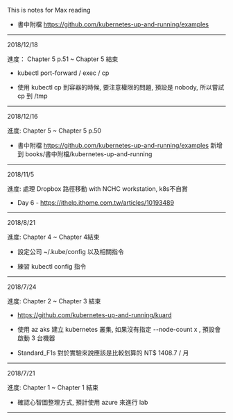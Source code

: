 This is notes for Max reading

* 書中附檔 https://github.com/kubernetes-up-and-running/examples


-------------------------------------

2018/12/18

進度： Chapter 5 p.51 ~ Chapter 5 結束

* kubectl port-forward / exec / cp

* 使用 kubectl cp 到容器的時候, 要注意權限的問題, 預設是 nobody, 所以嘗試 cp 到 /tmp


-------------------------------------

2018/12/16

進度: Chapter 5 ~ Chapter 5 p.50

* 書中附檔 https://github.com/kubernetes-up-and-running/examples 新增到 books/書中附檔/kubernetes-up-and-running


-------------------------------------

2018/11/5

進度: 處理 Dropbox 路徑移動 with NCHC workstation, k8s不自賞

* Day 6 - https://ithelp.ithome.com.tw/articles/10193489


-------------------------------------

2018/8/21

進度: Chapter 4 ~ Chapter 4結束

* 設定公司 ~/.kube/config 以及相關指令

* 練習 kubectl config 指令


-------------------------------------

2018/7/24

進度: Chapter 2 ~ Chapter 3 結束

* https://github.com/kubernetes-up-and-running/kuard

* 使用 az aks 建立 kubernetes 叢集, 如果沒有指定 --node-count x , 預設會啟動 3 台機器

* Standard_F1s 對於實驗來說應該是比較划算的 NT$ 1408.7 / 月


-------------------------------------

2018/7/21

進度:  Chapter 1 ~ Chapter 1 結束

*  確認心智圖整理方式, 預計使用 azure 來進行 lab

-------------------------------------

